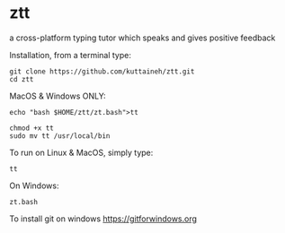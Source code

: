 # ztt
a cross-platform typing tutor which speaks and gives positive feedback

Installation, from a terminal type:
```
git clone https://github.com/kuttaineh/ztt.git
cd ztt
```
MacOS & Windows ONLY:
```
echo "bash $HOME/ztt/zt.bash">tt
```
```
chmod +x tt
sudo mv tt /usr/local/bin
```
To run on Linux & MacOS, simply type:
```
tt
```
On Windows:
```
zt.bash
```

To install git on windows https://gitforwindows.org
